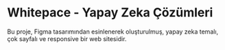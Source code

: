 # Whitepace - Yapay Zeka Çözümleri

Bu proje, Figma tasarımından esinlenerek oluşturulmuş, yapay zeka temalı, çok sayfalı ve responsive bir web sitesidir.